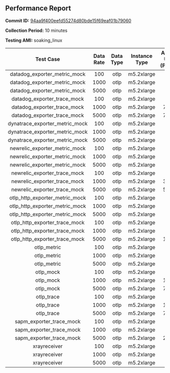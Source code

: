 ## Performance Report

**Commit ID:** [94aa9f400eefd55274d80bde15f69eaf01b79060](https://github.com/aws-observability/aws-otel-collector/commit/94aa9f400eefd55274d80bde15f69eaf01b79060)

**Collection Period:** 10 minutes

**Testing AMI:** soaking_linux

| Test Case | Data Rate |  Data Type | Instance Type | Avg CPU Usage (Percent) | Avg Memory Usage (Megabytes) |
|:---------:|:---------:|:----------:|:------------:|:-----------------------:|:----------------------------:|
|datadog_exporter_metric_mock | 100 | otlp | m5.2xlarge | 0.05 | 56.74 ||
|datadog_exporter_metric_mock | 1000 | otlp | m5.2xlarge | 0.05 | 56.84 ||     
|datadog_exporter_metric_mock | 5000 | otlp | m5.2xlarge | 0.05 | 57.89 || 
|datadog_exporter_trace_mock | 100 | otlp | m5.2xlarge | 81.10 | 713.83 || 
|datadog_exporter_trace_mock | 1000 | otlp | m5.2xlarge | 779.89 | 3013.75 || 
|datadog_exporter_trace_mock | 5000 | otlp | m5.2xlarge | 777.18 | 3308.37 || 
|dynatrace_exporter_metric_mock | 100 | otlp | m5.2xlarge | 0.05 | 55.46 || 
|dynatrace_exporter_metric_mock | 1000 | otlp | m5.2xlarge | 0.05 | 57.19 || 
|dynatrace_exporter_metric_mock | 5000 | otlp | m5.2xlarge | 0.05 | 57.04 || 
|newrelic_exporter_metric_mock | 100 | otlp | m5.2xlarge | 0.04 | 59.12 || 
|newrelic_exporter_metric_mock | 1000 | otlp | m5.2xlarge | 0.03 | 57.92 || 
|newrelic_exporter_metric_mock | 5000 | otlp | m5.2xlarge | 0.04 | 57.94 || 
|newrelic_exporter_trace_mock | 100 | otlp | m5.2xlarge | 23.10 | 65.86 || 
|newrelic_exporter_trace_mock | 1000 | otlp | m5.2xlarge | 386.52 | 4294.13 || 
|newrelic_exporter_trace_mock | 5000 | otlp | m5.2xlarge | 553.62 | 22009.65 || 
|otlp_http_exporter_metric_mock | 100 | otlp | m5.2xlarge | 0.05 | 56.17 || 
|otlp_http_exporter_metric_mock | 1000 | otlp | m5.2xlarge | 0.04 | 56.24 || 
|otlp_http_exporter_metric_mock | 5000 | otlp | m5.2xlarge | 0.04 | 55.01 || 
|otlp_http_exporter_trace_mock | 100 | otlp | m5.2xlarge | 3.78 | 61.27 || 
|otlp_http_exporter_trace_mock | 1000 | otlp | m5.2xlarge | 38.27 | 64.64 || 
|otlp_http_exporter_trace_mock | 5000 | otlp | m5.2xlarge | 165.91 | 161.49 ||
|otlp_metric | 100 | otlp | m5.2xlarge | 0.05 | 60.56 || 
|otlp_metric | 1000 | otlp | m5.2xlarge | 0.05 | 59.99 || 
|otlp_metric | 5000 | otlp | m5.2xlarge | 0.06 | 58.94 || 
|otlp_mock | 100 | otlp | m5.2xlarge | 6.44 | 62.56 || 
|otlp_mock | 1000 | otlp | m5.2xlarge | 102.28 | 468.19 || 
|otlp_mock | 5000 | otlp | m5.2xlarge | 709.48 | 2315.81 || 
|otlp_trace | 100 | otlp | m5.2xlarge | 10.88 | 69.33 || 
|otlp_trace | 1000 | otlp | m5.2xlarge | 133.30 | 142.79 ||
|otlp_trace | 5000 | otlp | m5.2xlarge | 774.70 | 19360.04 || 
|sapm_exporter_trace_mock | 100 | otlp | m5.2xlarge | 6.11 | 75.01 || 
|sapm_exporter_trace_mock | 1000 | otlp | m5.2xlarge | 58.86 | 76.45 || 
|sapm_exporter_trace_mock | 5000 | otlp | m5.2xlarge | 223.49 | 87.23 || 
|xrayreceiver | 100 | otlp | m5.2xlarge | 0.01 | 51.86 || 
|xrayreceiver | 1000 | otlp | m5.2xlarge | 0.01 | 50.17 || 
|xrayreceiver | 5000 | otlp | m5.2xlarge | 0.02 | 49.07 |
 
